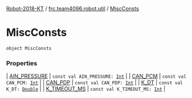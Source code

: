 [Robot-2018-KT](../../index.md) / [frc.team4096.robot.util](../index.md) / [MiscConsts](./index.md)

# MiscConsts

`object MiscConsts`

### Properties

| [AIN_PRESSURE](-a-i-n_-p-r-e-s-s-u-r-e.md) | `const val AIN_PRESSURE: `[`Int`](https://kotlinlang.org/api/latest/jvm/stdlib/kotlin/-int/index.html) |
| [CAN_PCM](-c-a-n_-p-c-m.md) | `const val CAN_PCM: `[`Int`](https://kotlinlang.org/api/latest/jvm/stdlib/kotlin/-int/index.html) |
| [CAN_PDP](-c-a-n_-p-d-p.md) | `const val CAN_PDP: `[`Int`](https://kotlinlang.org/api/latest/jvm/stdlib/kotlin/-int/index.html) |
| [K_DT](-k_-d-t.md) | `const val K_DT: `[`Double`](https://kotlinlang.org/api/latest/jvm/stdlib/kotlin/-double/index.html) |
| [K_TIMEOUT_MS](-k_-t-i-m-e-o-u-t_-m-s.md) | `const val K_TIMEOUT_MS: `[`Int`](https://kotlinlang.org/api/latest/jvm/stdlib/kotlin/-int/index.html) |

